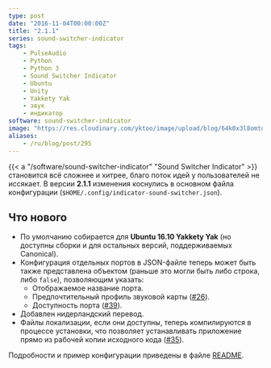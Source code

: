 ```yaml
---
type: post
date: "2016-11-04T00:00:00Z"
title: "2.1.1"
series: sound-switcher-indicator
tags:
    - PulseAudio
    - Python
    - Python 3
    - Sound Switcher Indicator
    - Ubuntu
    - Unity
    - Yakkety Yak
    - звук
    - индикатор
software: sound-switcher-indicator
image: "https://res.cloudinary.com/yktoo/image/upload/blog/64k0x3l8omtq0538.png"
aliases:
    - /ru/blog/post/295
---
```


{{< a "/software/sound-switcher-indicator" "Sound Switcher Indicator" >}} становится всё сложнее и хитрее, благо поток идей у пользователей не иссякает. В версии **2.1.1** изменения коснулись в основном файла конфигурации (`$HOME/.config/indicator-sound-switcher.json`).

## Что нового

<!--more-->

* По умолчанию собирается для **Ubuntu 16.10 Yakkety Yak** (но доступны сборки и для остальных версий, поддерживаемых Canonical).
* Конфигурация отдельных портов в JSON-файле теперь может быть также представлена объектом (раньше это могли быть либо строка, либо `false`), позволяющим указать:
    * Отображаемое название порта.
    * Предпочтительный профиль звуковой карты ([#26](https://github.com/yktoo/indicator-sound-switcher/issues/26)).
    * Доступность порта ([#39](https://github.com/yktoo/indicator-sound-switcher/issues/39)).
* Добавлен нидерландский перевод.
* Файлы локализации, если они доступны, теперь компилируются в процессе установки, что позволяет устанавливать приложение прямо из рабочей копии исходного кода ([#35](https://github.com/yktoo/indicator-sound-switcher/issues/35)).

Подробности и пример конфигурации приведены в файле [README](https://github.com/yktoo/indicator-sound-switcher/blob/master/README.md).
